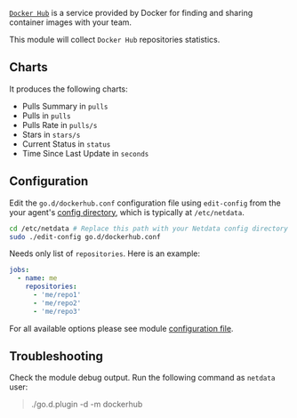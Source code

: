 

[`Docker Hub`](https://docs.docker.com/docker-hub/) is a service provided by Docker for finding and sharing container images with your team.
 
This module will collect `Docker Hub` repositories statistics.

## Charts

It produces the following charts:

-   Pulls Summary in `pulls`
-   Pulls in `pulls`
-   Pulls Rate in `pulls/s`
-   Stars in `stars/s`
-   Current Status in `status`
-   Time Since Last Update in `seconds`

## Configuration

Edit the `go.d/dockerhub.conf` configuration file using `edit-config` from the your agent's [config
directory](/docs/step-by-step/step-04#find-your-netdataconf-file), which is typically at `/etc/netdata`.

```bash
cd /etc/netdata # Replace this path with your Netdata config directory
sudo ./edit-config go.d/dockerhub.conf
```

Needs only list of `repositories`. Here is an example:

```yaml
jobs:
  - name: me
    repositories:
      - 'me/repo1'
      - 'me/repo2'
      - 'me/repo3' 
```

For all available options please see module [configuration file](https://github.com/netdata/go.d.plugin/blob/master/config/go.d/dockerhub.conf).

## Troubleshooting

Check the module debug output. Run the following command as `netdata` user:

> ./go.d.plugin -d -m dockerhub
